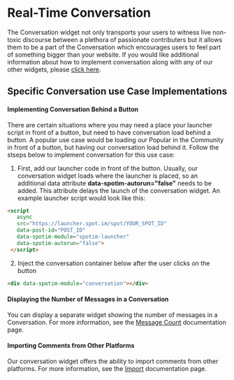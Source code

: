 # Real-Time Conversation 
The Conversation widget not only transports your users to witness live non-toxic discourse between a plethora of passionate contributers but it allows them to be a part of the Conversation which encourages users to feel part of something bigger than your website. If you would like additional information about how to implement conversation along with any of our other widgets, please [click here](https://github.com/SpotIM/spotim-integration-docs/blob/master/social-kit/README.md).

## Specific Conversation use Case Implementations

#### Implementing Conversation Behind a Button
There are certain situations where you may need a place your launcher script in front of a button, but need to have conversation load behind a button. A popular use case would be loading our Popular in the Community in front of a button, but having our conversation load behind it. Follow the stseps below to implement conversation for this use case:

1. First, add our launcher code in front of the button. Usually, our conversation widget loads where the launcher is placed, so an additional data attribute **data-spotim-autorun="false"** needs to be added. This attribute delays the launch of the conversation widget. An example launcher script would look like this: 

```html
<script
   async
   src="https://launcher.spot.im/spot/YOUR_SPOT_ID"
   data-post-id="POST_ID"
   data-spotim-module="spotim-launcher"
   data-spotim-autorun="false">
 </script>
```
2. Inject the conversation container below after the user clicks on the button
```html
<div data-spotim-module="conversation"></div>
```

#### Displaying the Number of Messages in a Conversation
You can display a separate widget showing the number of messages in a Conversation. For more information, see the [Message Count](../conversation/comments-count/README.md) documentation page.

#### Importing Comments from Other Platforms
Our conversation widget offers the ability to import comments from other platforms. For more information, see the [Import](../imports/readme.md) documentation page.
